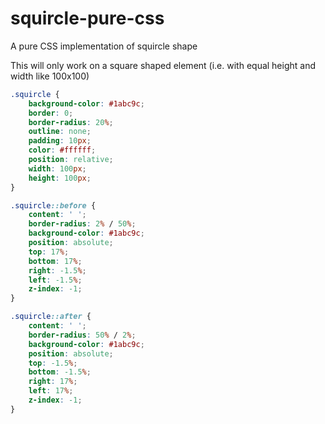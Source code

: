 # squircle-pure-css
A pure CSS implementation of squircle shape

This will only work on a square shaped element (i.e. with equal height and width like 100x100)

```css
.squircle {
	background-color: #1abc9c;
	border: 0;
	border-radius: 20%;
	outline: none;
	padding: 10px;
	color: #ffffff;
	position: relative;
	width: 100px;
	height: 100px;
}

.squircle::before {
	content: ' ';
	border-radius: 2% / 50%;
	background-color: #1abc9c;
	position: absolute;
	top: 17%;
	bottom: 17%;
	right: -1.5%;
	left: -1.5%;
	z-index: -1;
}

.squircle::after {
	content: ' ';
	border-radius: 50% / 2%;
	background-color: #1abc9c;
	position: absolute;
	top: -1.5%;
	bottom: -1.5%;
	right: 17%;
	left: 17%;
	z-index: -1;
}
```
